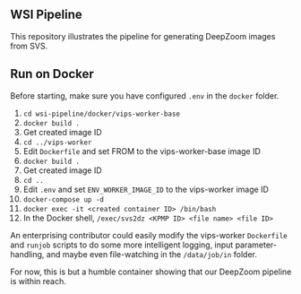 WSI Pipeline
------------

This repository illustrates the pipeline for generating DeepZoom images from SVS.

Run on Docker
-------------

Before starting, make sure you have configured `.env` in the `docker` folder.

1. `cd wsi-pipeline/docker/vips-worker-base`
2. `docker build .`
3. Get created image ID
4. `cd ../vips-worker`
5. Edit `Dockerfile` and set FROM to the vips-worker-base image ID
6. `docker build .`
7. Get created image ID
8. `cd ..`
9. Edit `.env` and set `ENV_WORKER_IMAGE_ID` to the vips-worker image ID
10. `docker-compose up -d`
11. `docker exec -it <created container ID> /bin/bash`
12. In the Docker shell, `/exec/svs2dz <KPMP ID> <file name> <file ID>`

An enterprising contributor could easily modify the vips-worker `Dockerfile` and `runjob` scripts to do some more intelligent logging, input parameter-handling, and maybe even file-watching in the `/data/job/in` folder.

For now, this is but a humble container showing that our DeepZoom pipeline is within reach.
